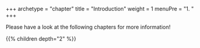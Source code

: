 +++
archetype = "chapter"
title = "Introduction"
weight = 1
menuPre = "1. "
+++

Please have a look at the following chapters for more information!

{{% children depth="2" %}}